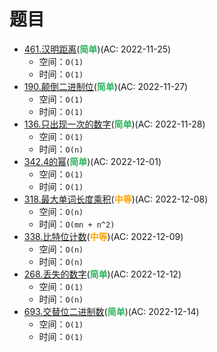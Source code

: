 # 题目

- [461.汉明距离](/src/main/java/leetcode/bitwise_operation//sub0461/README.md)(<b style="color: #2db55d">简单</b>)(AC: 2022-11-25)
  - 空间：`O(1)`
  - 时间：`O(1)`
- [190.颠倒二进制位](/src/main/java/leetcode/bitwise_operation//sub0190/README.md)(<b style="color: #2db55d">简单</b>)(AC: 2022-11-27)
  - 空间：`O(1)`
  - 时间：`O(1)`
- [136.只出现一次的数字](/src/main/java/leetcode/bitwise_operation//sub0136/README.md)(<b style="color: #2db55d">简单</b>)(AC: 2022-11-28)
  - 空间：`O(1)`
  - 时间：`O(n)`
- [342.4的幂](/src/main/java/leetcode/bitwise_operation//sub0342/README.md)(<b style="color: #2db55d">简单</b>)(AC: 2022-12-01)
  - 空间：`O(1)`
  - 时间：`O(1)`
- [318.最大单词长度乘积](/src/main/java/leetcode/bitwise_operation//sub0318/README.md)(<b style="color: orange">中等</b>)(AC: 2022-12-08)
  - 空间：`O(n)`
  - 时间：`O(mn + n^2)`
- [338.比特位计数](/src/main/java/leetcode/bitwise_operation//sub0338/README.md)(<b style="color: orange">中等</b>)(AC: 2022-12-09)
  - 空间：`O(n)`
  - 时间：`O(n)`
- [268.丢失的数字](/src/main/java/leetcode/bitwise_operation//sub0268/README.md)(<b style="color: #2db55d">简单</b>)(AC: 2022-12-12)
  - 空间：`O(1)`
  - 时间：`O(n)`
- [693.交替位二进制数](/src/main/java/leetcode/bitwise_operation//sub0693/README.md)(<b style="color: #2db55d">简单</b>)(AC: 2022-12-14)
  - 空间：`O(1)`
  - 时间：`O(1)`
